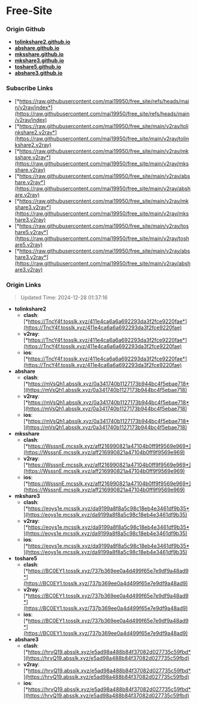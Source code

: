 # Free-Site

### Origin Github

- [**tolinkshare2.github.io**](https://github.com/tolinkshare2/tolinkshare2.github.io)
- [**abshare.github.io**](https://github.com/abshare/abshare.github.io)
- [**mksshare.github.io**](https://github.com/mksshare/mksshare.github.io)
- [**mkshare3.github.io**](https://github.com/mkshare3/mkshare3.github.io)
- [**toshare5.github.io**](https://github.com/toshare5/toshare5.github.io)
- [**abshare3.github.io**](https://github.com/abshare3/abshare3.github.io)

### Subscribe Links

- [*https://raw.githubusercontent.com/mai19950/free_site/refs/heads/main/v2ray/index*](https://raw.githubusercontent.com/mai19950/free_site/refs/heads/main/v2ray/index)
- [*https://raw.githubusercontent.com/mai19950/free_site/main/v2ray/tolinkshare2.v2ray*](https://raw.githubusercontent.com/mai19950/free_site/main/v2ray/tolinkshare2.v2ray)
- [*https://raw.githubusercontent.com/mai19950/free_site/main/v2ray/mksshare.v2ray*](https://raw.githubusercontent.com/mai19950/free_site/main/v2ray/mksshare.v2ray)
- [*https://raw.githubusercontent.com/mai19950/free_site/main/v2ray/abshare.v2ray*](https://raw.githubusercontent.com/mai19950/free_site/main/v2ray/abshare.v2ray)
- [*https://raw.githubusercontent.com/mai19950/free_site/main/v2ray/mkshare3.v2ray*](https://raw.githubusercontent.com/mai19950/free_site/main/v2ray/mkshare3.v2ray)
- [*https://raw.githubusercontent.com/mai19950/free_site/main/v2ray/toshare5.v2ray*](https://raw.githubusercontent.com/mai19950/free_site/main/v2ray/toshare5.v2ray)
- [*https://raw.githubusercontent.com/mai19950/free_site/main/v2ray/abshare3.v2ray*](https://raw.githubusercontent.com/mai19950/free_site/main/v2ray/abshare3.v2ray)

### Origin Links

> Updated Time: 2024-12-28 01:37:16

- **tolinkshare2**
  - **clash**: [*https://TncY4f.tosslk.xyz/411e4ca6a6a692293da3f2fce9220fae*](https://TncY4f.tosslk.xyz/411e4ca6a6a692293da3f2fce9220fae)
  - **v2ray**: [*https://TncY4f.tosslk.xyz/411e4ca6a6a692293da3f2fce9220fae*](https://TncY4f.tosslk.xyz/411e4ca6a6a692293da3f2fce9220fae)
  - **ios**: [*https://TncY4f.tosslk.xyz/411e4ca6a6a692293da3f2fce9220fae*](https://TncY4f.tosslk.xyz/411e4ca6a6a692293da3f2fce9220fae)
- **abshare**
  - **clash**: [*https://mVsQh1.absslk.xyz/0a341740b1127173b944bc4f5ebae718*](https://mVsQh1.absslk.xyz/0a341740b1127173b944bc4f5ebae718)
  - **v2ray**: [*https://mVsQh1.absslk.xyz/0a341740b1127173b944bc4f5ebae718*](https://mVsQh1.absslk.xyz/0a341740b1127173b944bc4f5ebae718)
  - **ios**: [*https://mVsQh1.absslk.xyz/0a341740b1127173b944bc4f5ebae718*](https://mVsQh1.absslk.xyz/0a341740b1127173b944bc4f5ebae718)
- **mksshare**
  - **clash**: [*https://WsssnE.mcsslk.xyz/aff216990821a47104b0ff9f9569e969*](https://WsssnE.mcsslk.xyz/aff216990821a47104b0ff9f9569e969)
  - **v2ray**: [*https://WsssnE.mcsslk.xyz/aff216990821a47104b0ff9f9569e969*](https://WsssnE.mcsslk.xyz/aff216990821a47104b0ff9f9569e969)
  - **ios**: [*https://WsssnE.mcsslk.xyz/aff216990821a47104b0ff9f9569e969*](https://WsssnE.mcsslk.xyz/aff216990821a47104b0ff9f9569e969)
- **mkshare3**
  - **clash**: [*https://eoys1e.mcsslk.xyz/da9199a8f8a5c98c18eb4e3461df9b35*](https://eoys1e.mcsslk.xyz/da9199a8f8a5c98c18eb4e3461df9b35)
  - **v2ray**: [*https://eoys1e.mcsslk.xyz/da9199a8f8a5c98c18eb4e3461df9b35*](https://eoys1e.mcsslk.xyz/da9199a8f8a5c98c18eb4e3461df9b35)
  - **ios**: [*https://eoys1e.mcsslk.xyz/da9199a8f8a5c98c18eb4e3461df9b35*](https://eoys1e.mcsslk.xyz/da9199a8f8a5c98c18eb4e3461df9b35)
- **toshare5**
  - **clash**: [*https://BC0EY1.tosslk.xyz/737b369ee0a4d499f65e7e9df9a48ad9*](https://BC0EY1.tosslk.xyz/737b369ee0a4d499f65e7e9df9a48ad9)
  - **v2ray**: [*https://BC0EY1.tosslk.xyz/737b369ee0a4d499f65e7e9df9a48ad9*](https://BC0EY1.tosslk.xyz/737b369ee0a4d499f65e7e9df9a48ad9)
  - **ios**: [*https://BC0EY1.tosslk.xyz/737b369ee0a4d499f65e7e9df9a48ad9*](https://BC0EY1.tosslk.xyz/737b369ee0a4d499f65e7e9df9a48ad9)
- **abshare3**
  - **clash**: [*https://hrvQ19.absslk.xyz/e5ad98a488b84f37082d027735c59fbd*](https://hrvQ19.absslk.xyz/e5ad98a488b84f37082d027735c59fbd)
  - **v2ray**: [*https://hrvQ19.absslk.xyz/e5ad98a488b84f37082d027735c59fbd*](https://hrvQ19.absslk.xyz/e5ad98a488b84f37082d027735c59fbd)
  - **ios**: [*https://hrvQ19.absslk.xyz/e5ad98a488b84f37082d027735c59fbd*](https://hrvQ19.absslk.xyz/e5ad98a488b84f37082d027735c59fbd)

